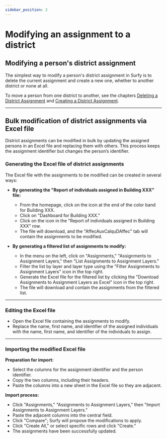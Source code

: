 ```yaml
---
sidebar_position: 2
---
```

# Modifying an assignment to a district

## Modifying a person's district assignment

The simplest way to modify a person's district assignment in Surfy is to delete the current assignment and create a new one, whether to another district or none at all.  

To move a person from one district to another, see the chapters [Deleting a District Assignment](/docs/tutorials/affectations/dimensiontoperson/delete.md) and [Creating a District Assignment](/docs/tutorials/affectations/dimensiontoperson/create.md).  

---

## Bulk modification of district assignments via Excel file

District assignments can be modified in bulk by updating the assigned persons in an Excel file and replacing them with others. This process keeps the assignment identifier but changes the person’s identifier.

### Generating the Excel file of district assignments

The Excel file with the assignments to be modified can be created in several ways:

- **By generating the "Report of individuals assigned in Building XXX" file:**
  - From the homepage, click on the icon at the end of the color band for Building XXX.  
  - Click on "Dashboard for Building XXX."  
  - Click on the icon in the "Report of individuals assigned in Building XXX" row.  
  - The file will download, and the "AffecAuxCalquDAffec" tab will contain the assignments to be modified.  

- **By generating a filtered list of assignments to modify:**
  - In the menu on the left, click on "Assignments," "Assignments to Assignment Layers," then "List Assignments to Assignment Layers."  
  - Filter the list by layer and layer type using the "Filter Assignments to Assignment Layers" icon in the top right.  
  - Generate the Excel file for the filtered list by clicking the "Download Assignments to Assignment Layers as Excel" icon in the top right.  
  - The file will download and contain the assignments from the filtered list.  

---

### Editing the Excel file

- Open the Excel file containing the assignments to modify.  
- Replace the name, first name, and identifier of the assigned individuals with the name, first name, and identifier of the individuals to assign.  

---

### Importing the modified Excel file

**Preparation for import:**  
- Select the columns for the assignment identifier and the person identifier.  
- Copy the two columns, including their headers.  
- Paste the columns into a new sheet in the Excel file so they are adjacent.  

**Import process:**  
- Click "Assignments," "Assignments to Assignment Layers," then "Import Assignments to Assignment Layers."  
- Paste the adjacent columns into the central field.  
- Click "Compare"; Surfy will propose the modifications to apply.  
- Click "Create All," or select specific rows and click "Create."  
- The assignments have been successfully updated.  
